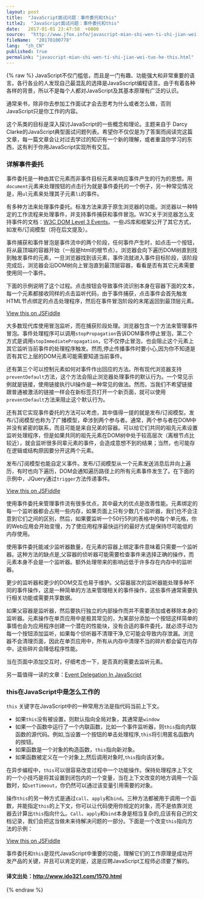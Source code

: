 ```yaml
---
layout: post
title:  "JavaScript面试问题：事件委托和this"
title2:  "JavaScript面试问题：事件委托和this"
date:   2017-01-01 23:47:58  +0800
source:  "http://www.jfox.info/javascript-mian-shi-wen-ti-shi-jian-wei-tuo-he-this.html"
fileName:  "20170100778"
lang:  "zh_CN"
published: true
permalink: "javascript-mian-shi-wen-ti-shi-jian-wei-tuo-he-this.html"
---
```

{% raw %}
JavaScript不仅门槛低，而且是一门有趣、功能强大和非常重要的语言。各行各业的人发现自己最混乱的选择是JavaSscript编程语言。由于有着各种各样的背景，所以不是每个人都对JavaScript及其基本原理有广泛的认识。

通常来书，除非你去参加工作面试才会去思考为什么或者怎么做，否则JavaScript只是你工作的内容。

这个系类的目标是深入探讨JavaScript的一些概念和理论。主题来自于 Darcy Clarke的JavaScript典型面试问题列表。希望你不仅仅是为了答案而阅读完这篇文章，每一篇文章会让对过去学过的知识有一个新的理解，或者重温你学习的东西，这有利于你用JavaScript实现所有交互。

### 详解事件委托

事件委托是一种由其它元素而非事件目标元素来响应事件产生的行为的思想。用`document`元素来处理按钮的点击行为就是事件委托的一个例子，另一种常见情况是，用`ul`元素来处理其子元素`li`的事件。

有多种方法来处理事件委托。标准方法来源于原生浏览器的功能。浏览器以一种特定的工作流程来处理事件，并支持事件捕获和事件冒泡。W3C关于浏览器怎么支持事件的文档：[W3C DOM Level 3 Events](/url.php?_src=&amp;isencode=1&amp;content=dGltZT0xNDM1NTY4NjYzNTI5JnVybD1odHRwJTNBJTJGJTJGd3d3LnczLm9yZyUyRlRSJTJGRE9NLUxldmVsLTMtRXZlbnRzJTJGJTIzZG9tLWV2ZW50LWFyY2hpdGVjdHVyZQ==)。一些JS库和框架公开了其它方式，如发布/订阅模型（将在后文提及）。

事件捕获和事件冒泡是事件流中的两个阶段，任何事件产生时，如点击一个按钮，将从最顶端的容器开始（一般是html的根节点）。浏览器会向下遍历DOM树直到找到触发事件的元素，一旦浏览器找到该元素，事件流就进入事件目标阶段，该阶段完成后，浏览器会沿DOM树向上冒泡直到最顶层容器，看看是否有其它元素需要使用同一个事件。

下面的示例说明了这个过程。点击按钮会导致事件流识别本身在容器下面的文本，每一个元素都接收同样的点击监听代码，由于事件捕获，点击事件会首先触发HTML节点绑定的点击处理程序，然后在事件冒泡阶段的末尾返回到最顶层元素。

[View this on JSFiddle](/url.php?_src=&amp;isencode=1&amp;content=dGltZT0xNDM1NTY4NjYzNTMwJnVybD1odHRwJTNBJTJGJTJGanNmaWRkbGUubmV0JTJGZHBvc2luJTJGZXh1dWZnN2ElMkY=)

大多数现代库使用冒泡监听，而在捕获阶段处理。浏览器包含一个方法来管理事件冒泡。事件处理程序可以调用`stopPropagation`告诉DOM事件停止冒泡，第二个方式是调用`stopImmediatePropagation`，它不仅停止冒泡，也会阻止这个元素上其它监听当前事件的处理程序触发。然而,停止传播事件时要小心,因为你不知道是否有其它上层的DOM元素可能需要知道当前事件。

还有第三个可以控制元素如何对事件作出回应的方法。所有现代浏览器支持`preventDefault`方法，这个方法会阻止浏览器处理事件的默认行为。一个常见示例就是链接，使用链接执行UI操作是一种常见的做法。然而，当我们不希望链接跟普通被激活的链接一样会在新标签页打开一个新页面，就可以使用`preventDefault`方法来阻止这个默认行为。

还有其它实现事件委托的方法可以考虑，其中值得一提的就是发布/订阅模型。发布/订阅模型也称为了广播模型，牵涉到两个参与者。通常，两个参与者在DOM中并没有紧密的联系，而且可能是来自兄弟的容器。可以给它们共同的祖先元素设置监听处理程序，但是如果共同的祖先元素在DOM树中处于较高层次（离根节点比较近），就会监听很多同辈元素的事件，会造成意想不到的结果；当然，也可能存在逻辑或结构原因要分开这两个元素。

发布/订阅模型也能自定义事件。发布/订阅模型从一个元素发送消息后并向上遍历，有时也向下遍历，DOM会通知遍历路径上的所有元素事件发生了。在下面的示例中，JQuery通过`trigger`方法传递事件。

[View this on JSFiddle](/url.php?_src=&amp;isencode=1&amp;content=dGltZT0xNDM1NTY4NjYzNTMwJnVybD1odHRwJTNBJTJGJTJGanNmaWRkbGUubmV0JTJGZHBvc2luJTJGNzk4M3Nqazc=)

使用事件委托来管理事件流有很多优点，其中最大的优点是改善性能。元素绑定的每一个监听器都会占用一些内存，如果页面上只有少数几个监听器，我们也不会注意到它们之间的区别，然后，如果要监听一个50行5列的表格中的每个单元格，你的Web应用会开始变慢，为了使应用程序最快运行的最好方式是保持尽可能低的内存使用。

使用事件委托能减少监听器数量，在元素的容器上绑定事件意味着只需要一个监听器。这种方法的缺点是,父容器的侦听器可能需要检查事件来选择正确的操作，而元素本身不会是一个监听器。额外处理带来的影响远低于许多存在内存中的监听器。

更少的监听器和更少的DOM交互也易于维护。父容器层次的监听器能处理多种不同的事件操作，这是一种简单的方法来管理相关的事件操作，这些事件通常需要执行相关功能或需要共享数据。

如果父容器是监听器，然后要执行独立的内部操作而并不需要添加或者移除本身的监听器。元素操作在单页应用中是极其常见的，为某部分添加一个按钮这样简单的事情也会为应用程序创建一个潜在的性能块，没有合适的事件委托，就必须手动为每一个按钮添加监听，如果每个侦听器不清理干净,它可能会导致内存泄漏。浏览器不会清理页面，因此在单页应用中，所有从内存中清理不当的碎片都会留在内存中，这些碎片会降低程序性能。

当在页面中添加交互时，仔细考虑一下，是否真的需要去监听元素。

另一篇值得一读的文章：[Event Delegation In JavaScript](/url.php?_src=&amp;isencode=1&amp;content=dGltZT0xNDM1NTY4NjYzNTMwJnVybD1odHRwJTNBJTJGJTJGd3d3Lm5jem9ubGluZS5uZXQlMkZibG9nJTJGMjAwOSUyRjA2JTJGMzAlMkZldmVudC1kZWxlZ2F0aW9uLWluLWphdmFzY3JpcHQlMkY=)

### this在JavaScript中是怎么工作的

`this` 关键字在JavaScript中的一种常用方法是指代码当前上下文。

- 如果`this`没有被设置，则默认指向全局对象，其通常是`window`
- 如果一个函数中运行了一个内联函数，比如一个事件监听器，则`this`指向内联函数的源代码。例如,当设置一个按钮的单击处理程序,`this`将引用匿名函数内的按钮。
- 如果函数是一个对象的构造函数，`this`指向新对象。
- 如果函数被定义在一个对象上,然后调用对象时,`this`指向该对象。

在异步编程中，`this`可以很容易改变过程中一个功能操作。保持处理程序上下文的一个小技巧是将其设置到闭包内的一个变量，当在上下文改变的地方调用一个函数时，如`setTimeout`，你仍然可以通过该变量引用需要的对象。

操作`this`的另一种方式是通过`call`、`apply`和`bind`。三种方法都被用于调用一个函数，并能指定`this`的上下文，你可以让代码使用你规定的对象，而不是依靠浏览器去计算出`this`指向什么。`Call`、`apply`和`bind`本身是相当复杂的,应该有自己的文档记录，我们会把这当做未来待解决问题的一部分。下面是一个改变`this`指向方法的示例：

[View this on JSFiddle](/url.php?_src=&amp;isencode=1&amp;content=dGltZT0xNDM1NTY4NjYzNTMwJnVybD1odHRwJTNBJTJGJTJGanNmaWRkbGUubmV0JTJGZHBvc2luJTJGb2tqcjgxZXY=)

事件委托和`this`是现代JavaScript中重要的功能，理解它们的工作原理是成功开发产品的关键，并且可以肯定的是，这是应聘JavaScript工程师必须要了解的。

#### 译文出处：http://www.ido321.com/1570.html
{% endraw %}
